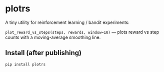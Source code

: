 # plotrs

A tiny utility for reinforcement learning / bandit experiments:

`plot_reward_vs_steps(steps, rewards, window=10)` — plots reward vs step counts with a moving-average smoothing line.

## Install (after publishing)
```bash
pip install plotrs
